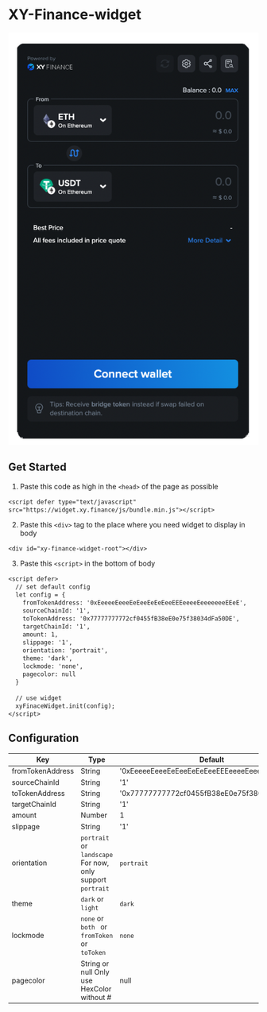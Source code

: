 # XY-Finance-widget

![alt text](https://github.com/XY-Finance/xy-finance-widget/blob/9b84e902ac635d4f43834d2db92e6693a6fc6f65/src/assets/example.png "")


## Get Started

1. Paste this code as high in the `<head>` of the page as possible

```
<script defer type="text/javascript" src="https://widget.xy.finance/js/bundle.min.js"></script> 
```

2. Paste this `<div>` tag to the place where you need widget to display in body

```
<div id="xy-finance-widget-root"></div>
```

3. Paste this `<script>` in the bottom of body

```
<script defer>
  // set default config
  let config = {
    fromTokenAddress: '0xEeeeeEeeeEeEeeEeEeEeeEEEeeeeEeeeeeeeEEeE',
    sourceChainId: '1',
    toTokenAddress: '0x77777777772cf0455fB38eE0e75f38034dFa50DE',
    targetChainId: '1',
    amount: 1,
    slippage: '1',
    orientation: 'portrait',
    theme: 'dark',
    lockmode: 'none',
    pagecolor: null
  }
  
  // use widget
  xyFinaceWidget.init(config);
</script>
```

## Configuration

| Key              | Type   | Default |
| ---------------- | ------ | ------- |
| fromTokenAddress | String | '0xEeeeeEeeeEeEeeEeEeEeeEEEeeeeEeeeeeeeEEeE' |
| sourceChainId    | String | '1' |
| toTokenAddress   | String | '0x77777777772cf0455fB38eE0e75f38034dFa50DE' |
| targetChainId    | String | '1' |
| amount           | Number | 1   |
| slippage         | String | '1' |
| orientation      | `portrait` or `landscape` For now, only support `portrait` | `portrait` |
| theme            | `dark` or `light` | `dark` |
| lockmode         | `none` or `both ` or `fromToken` or `toToken` | `none` |
| pagecolor        | String or null Only use HexColor without # | null |